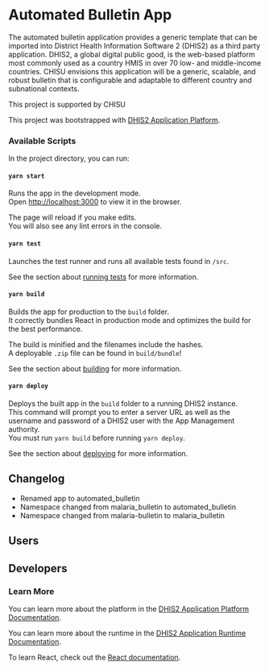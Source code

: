 # Automated Bulletin App

The automated bulletin application provides a generic template that can be imported into District Health Information Software 2 (DHIS2) as a third party application. DHIS2, a global digital public good, is the web-based platform most commonly used as a country HMIS in over 70 low- and middle-income countries. CHISU envisions this application will be a generic, scalable, and robust bulletin that is configurable and adaptable to different country and subnational contexts.

This project is supported by CHISU 

This project was bootstrapped with [DHIS2 Application Platform](https://github.com/dhis2/app-platform).

### Available Scripts

In the project directory, you can run:

#### `yarn start`

Runs the app in the development mode.<br />
Open [http://localhost:3000](http://localhost:3000) to view it in the browser.

The page will reload if you make edits.<br />
You will also see any lint errors in the console.

#### `yarn test`

Launches the test runner and runs all available tests found in `/src`.<br />

See the section about [running tests](https://platform.dhis2.nu/#/scripts/test) for more information.

#### `yarn build`

Builds the app for production to the `build` folder.<br />
It correctly bundles React in production mode and optimizes the build for the best performance.

The build is minified and the filenames include the hashes.<br />
A deployable `.zip` file can be found in `build/bundle`!

See the section about [building](https://platform.dhis2.nu/#/scripts/build) for more information.

#### `yarn deploy`

Deploys the built app in the `build` folder to a running DHIS2 instance.<br />
This command will prompt you to enter a server URL as well as the username and password of a DHIS2 user with the App Management authority.<br/>
You must run `yarn build` before running `yarn deploy`.<br />

See the section about [deploying](https://platform.dhis2.nu/#/scripts/deploy) for more information.

## Changelog
- Renamed app to automated_bulletin
- Namespace changed from malaria_bulletin to automated_bulletin
- Namespace changed from malaria-bulletin to malaria_bulletin

## Users

## Developers

### Learn More

You can learn more about the platform in the [DHIS2 Application Platform Documentation](https://platform.dhis2.nu/).

You can learn more about the runtime in the [DHIS2 Application Runtime Documentation](https://runtime.dhis2.nu/).

To learn React, check out the [React documentation](https://reactjs.org/).
